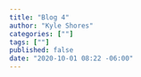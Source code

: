 ```yaml
---
title: "Blog 4"
author: "Kyle Shores"
categories: [""]
tags: [""]
published: false
date: "2020-10-01 08:22 -06:00"
---
```

